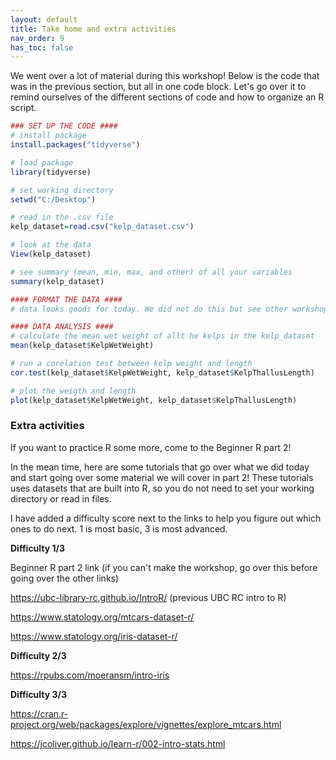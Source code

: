```yaml
---
layout: default
title: Take home and extra activities 
nav_order: 9
has_toc: false
---
```


We went over a lot of material during this workshop! Below is the code that was in the previous section, but all in one code block. Let's go over it to remind ourselves of the different sections of code and how to organize an R script.

``` r
### SET UP THE CODE ####
# install package 
install.packages("tidyverse")

# load package
library(tidyverse)

# set working directory
setwd("C:/Desktop")

# read in the .csv file
kelp_dataset=read.csv("kelp_dataset.csv")

# look at the data
View(kelp_dataset)

# see summary (mean, min, max, and other) of all your variables 
summary(kelp_dataset)

#### FORMAT THE DATA ####
# data looks goods for today. We did not do this but see other workshops!! 

#### DATA ANALYSIS ####
# calculate the mean wet weight of allt he kelps in the kelp_dataset 
mean(kelp_dataset$KelpWetWeight)

# run a corelation test between kelp weight and length 
cor.test(kelp_dataset$KelpWetWeight, kelp_dataset$KelpThallusLength) 

# plot the weigth and length 
plot(kelp_dataset$KelpWetWeight, kelp_dataset$KelpThallusLength)
```

### Extra activities

If you want to practice R some more, come to the Beginner R part 2!

In the mean time, here are some tutorials that go over what we did today and start going over some material we will cover in part 2! These tutorials uses datasets that are built into R, so you do not need to set your working directory or read in files.

I have added a difficulty score next to the links to help you figure out which ones to do next. 1 is most basic, 3 is most advanced.

**Difficulty 1/3**

Beginner R part 2 link (if you can't make the workshop, go over this before going over the other links)

<https://ubc-library-rc.github.io/IntroR/> (previous UBC RC intro to R)

<https://www.statology.org/mtcars-dataset-r/>

<https://www.statology.org/iris-dataset-r/>

**Difficulty 2/3**

<https://rpubs.com/moeransm/intro-iris>

**Difficulty 3/3**

<https://cran.r-project.org/web/packages/explore/vignettes/explore_mtcars.html>

<https://jcoliver.github.io/learn-r/002-intro-stats.html>
